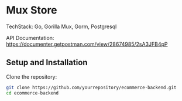 # Mux Store
TechStack: Go, Gorilla Mux, Gorm, Postgresql

API Documentation: https://documenter.getpostman.com/view/28674985/2sA3JFB4pP

## Setup and Installation
Clone the repository:
```bash
git clone https://github.com/yourrepository/ecommerce-backend.git
cd ecommerce-backend
